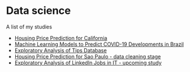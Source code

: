 # Data science

A list of my studies

- [Housing Price Prediction for California](https://github.com/nanipumpkin/handson-ml/blob/main/housing-prices.ipynb)
- [Machine Learning Models to Predict COVID-19 Developments in Brazil](https://github.com/nanipumpkin/covid19br_ml/blob/main/covid-19-br.ipynb)
- [Exploratory Analysis of Tips Database](https://github.com/nanipumpkin/data_analysis_tips/blob/main/analise_exploratoria.ipynb)
- [Housing Price Prediction for Sao Paulo - data cleaning stage](https://github.com/nanipumpkin/sp_housing)
- [Exploratory Analysis of LinkedIn Jobs in IT - upcoming study]()
